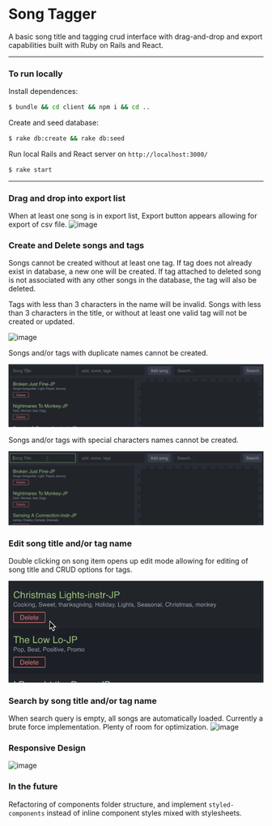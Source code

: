 # Song Tagger

A basic song title and tagging crud interface with drag-and-drop and export capabilities built with Ruby on Rails and React.

-----
### To run locally

Install dependences:
```bash
$ bundle && cd client && npm i && cd ..
```

Create and seed database:
```bash
$ rake db:create && rake db:seed
```

Run local Rails and React server on `http://localhost:3000/`
```bash
$ rake start
```
-----


### Drag and drop into export list
When at least one song is in export list, Export button appears allowing for export of csv file.
![image](screenshots/dragNdrop.gif)

### Create and Delete songs and tags
Songs cannot be created without at least one tag.  If tag does not already exist in database, a new one will be created. If tag attached to deleted song is not associated with any other songs in the database, the tag will also be deleted.

Tags with less than 3 characters in the name will be invalid.  Songs with less than 3 characters in the title, or without at least one valid tag will not be created or updated.  

![image](screenshots/createAndDeleteSong.gif)

Songs and/or tags with duplicate names cannot be created.

![image](screenshots/duplicateName.gif)

Songs and/or tags with special characters names cannot be created.

![image](screenshots/specialCharacters.gif)

### Edit song title and/or tag name
Double clicking on song item opens up edit mode allowing for editing of song title and CRUD options for tags.  


![image](screenshots/editSong.gif)

### Search by song title and/or tag name
When search query is empty, all songs are automatically loaded.  Currently a brute force implementation.  Plenty of room for optimization.
![image](screenshots/search.gif)

### Responsive Design

![image](screenshots/responsive.gif)

### In the future
Refactoring of components folder structure, and implement `styled-components` instead of inline component styles mixed with stylesheets.
